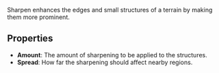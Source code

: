 Sharpen enhances the edges and small structures of a terrain by making them more prominent.

## Properties

- **Amount**: The amount of sharpening to be applied to the structures.
- **Spread**: How far the sharpening should affect nearby regions.
